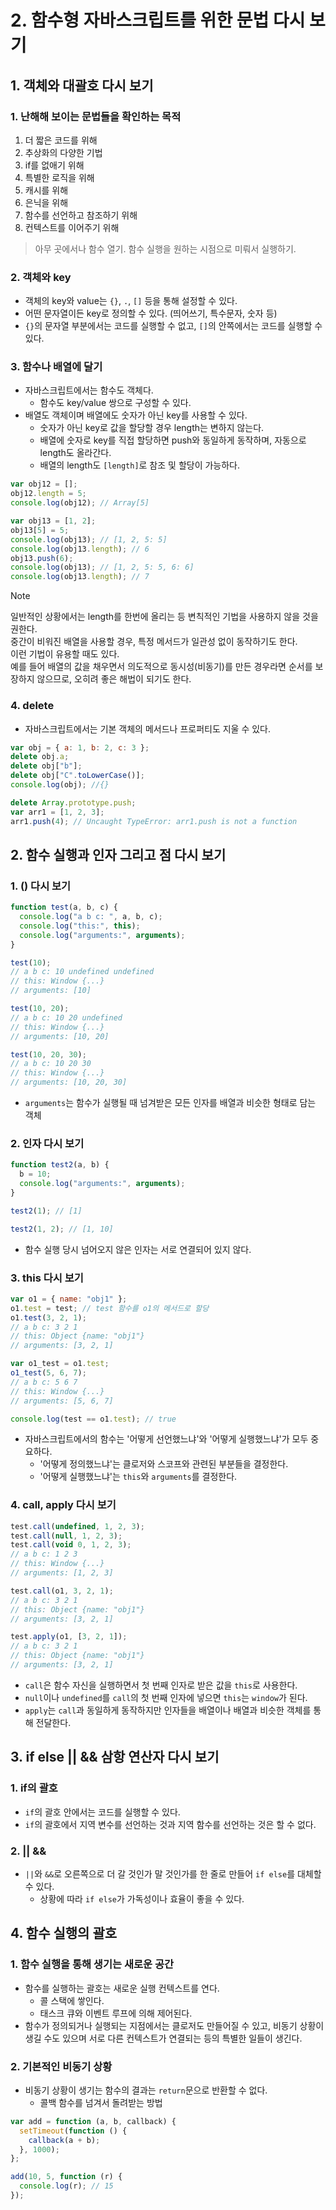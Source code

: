 # 2. 함수형 자바스크립트를 위한 문법 다시 보기

## 1. 객체와 대괄호 다시 보기

### 1. 난해해 보이는 문법들을 확인하는 목적

1. 더 짧은 코드를 위해
2. 추상화의 다양한 기법
3. if를 없애기 위해
4. 특별한 로직을 위해
5. 캐시를 위해
6. 은닉을 위해
7. 함수를 선언하고 참조하기 위해
8. 컨텍스트를 이어주기 위해

> 아무 곳에서나 함수 열기. 함수 실행을 원하는 시점으로 미뤄서 실행하기.

### 2. 객체와 key

- 객체의 key와 value는 `{}`, `.`, `[]` 등을 통해 설정할 수 있다.
- 어떤 문자열이든 key로 정의할 수 있다. (띄어쓰기, 특수문자, 숫자 등)
- `{}`의 문자열 부분에서는 코드를 실행할 수 없고, `[]`의 안쪽에서는 코드를 실행할 수 있다.

### 3. 함수나 배열에 달기

- 자바스크립트에서는 함수도 객체다.
  - 함수도 key/value 쌍으로 구성할 수 있다.
- 배열도 객체이며 배열에도 숫자가 아닌 key를 사용할 수 있다.
  - 숫자가 아닌 key로 값을 할당할 경우 length는 변하지 않는다.
  - 배열에 숫자로 key를 직접 할당하면 push와 동일하게 동작하며, 자동으로 length도 올라간다.
  - 배열의 length도 `[length]`로 참조 및 할당이 가능하다.

```js
var obj12 = [];
obj12.length = 5;
console.log(obj12); // Array[5]

var obj13 = [1, 2];
obj13[5] = 5;
console.log(obj13); // [1, 2, 5: 5]
console.log(obj13.length); // 6
obj13.push(6);
console.log(obj13); // [1, 2, 5: 5, 6: 6]
console.log(obj13.length); // 7
```

> [!NOTE]
> 일반적인 상황에서는 length를 한번에 올리는 등 변칙적인 기법을 사용하지 않을 것을 권한다.  
> 중간이 비워진 배열을 사용할 경우, 특정 메서드가 일관성 없이 동작하기도 한다.  
> 이런 기법이 유용할 때도 있다.  
> 예를 들어 배열의 값을 채우면서 의도적으로 동시성(비동기)를 만든 경우라면 순서를 보장하지 않으므로, 오히려 좋은 해법이 되기도 한다.

### 4. delete

- 자바스크립트에서는 기본 객체의 메서드나 프로퍼티도 지울 수 있다.

```js
var obj = { a: 1, b: 2, c: 3 };
delete obj.a;
delete obj["b"];
delete obj["C".toLowerCase()];
console.log(obj); //{}

delete Array.prototype.push;
var arr1 = [1, 2, 3];
arr1.push(4); // Uncaught TypeError: arr1.push is not a function
```

## 2. 함수 실행과 인자 그리고 점 다시 보기

### 1. () 다시 보기

```js
function test(a, b, c) {
  console.log("a b c: ", a, b, c);
  console.log("this:", this);
  console.log("arguments:", arguments);
}

test(10);
// a b c: 10 undefined undefined
// this: Window {...}
// arguments: [10]

test(10, 20);
// a b c: 10 20 undefined
// this: Window {...}
// arguments: [10, 20]

test(10, 20, 30);
// a b c: 10 20 30
// this: Window {...}
// arguments: [10, 20, 30]
```

- `arguments`는 함수가 실행될 때 넘겨받은 모든 인자를 배열과 비슷한 형태로 담는 객체

### 2. 인자 다시 보기

```js
function test2(a, b) {
  b = 10;
  console.log("arguments:", arguments);
}

test2(1); // [1]

test2(1, 2); // [1, 10]
```

- 함수 실행 당시 넘어오지 않은 인자는 서로 연결되어 있지 않다.

### 3. this 다시 보기

```js
var o1 = { name: "obj1" };
o1.test = test; // test 함수를 o1의 메서드로 할당
o1.test(3, 2, 1);
// a b c: 3 2 1
// this: Object {name: "obj1"}
// arguments: [3, 2, 1]

var o1_test = o1.test;
o1_test(5, 6, 7);
// a b c: 5 6 7
// this: Window {...}
// arguments: [5, 6, 7]

console.log(test == o1.test); // true
```

- 자바스크립트에서의 함수는 '어떻게 선언했느냐'와 '어떻게 실행했느냐'가 모두 중요하다.
  - '어떻게 정의했느냐'는 클로저와 스코프와 관련된 부분들을 결정한다.
  - '어떻게 실행했느냐'는 `this`와 `arguments`를 결정한다.

### 4. call, apply 다시 보기

```js
test.call(undefined, 1, 2, 3);
test.call(null, 1, 2, 3);
test.call(void 0, 1, 2, 3);
// a b c: 1 2 3
// this: Window {...}
// arguments: [1, 2, 3]

test.call(o1, 3, 2, 1);
// a b c: 3 2 1
// this: Object {name: "obj1"}
// arguments: [3, 2, 1]

test.apply(o1, [3, 2, 1]);
// a b c: 3 2 1
// this: Object {name: "obj1"}
// arguments: [3, 2, 1]
```

- `call`은 함수 자신을 실행하면서 첫 번째 인자로 받은 값을 `this`로 사용한다.
- `null`이나 `undefined`를 `call`의 첫 번째 인자에 넣으면 `this`는 `window`가 된다.
- `apply`는 `call`과 동일하게 동작하지만 인자들을 배열이나 배열과 비슷한 객체를 통해 전달한다.

## 3. if else || && 삼항 연산자 다시 보기

### 1. if의 괄호

- `if`의 괄호 안에서는 코드를 실행할 수 있다.
- `if`의 괄호에서 지역 변수를 선언하는 것과 지역 함수를 선언하는 것은 할 수 없다.

### 2. || &&

- `||`와 `&&`로 오른쪽으로 더 갈 것인가 말 것인가를 한 줄로 만들어 `if else`를 대체할 수 있다.
  - 상황에 따라 `if else`가 가독성이나 효율이 좋을 수 있다.

## 4. 함수 실행의 괄호

### 1. 함수 실행을 통해 생기는 새로운 공간

- 함수를 실행하는 괄호는 새로운 실행 컨텍스트를 연다.
  - 콜 스택에 쌓인다.
  - 태스크 큐와 이벤트 루프에 의해 제어된다.
- 함수가 정의되거나 실행되는 지점에서는 클로저도 만들어질 수 있고, 비동기 상황이 생길 수도 있으며 서로 다른 컨텍스트가 연결되는 등의 특별한 일들이 생긴다.

### 2. 기본적인 비동기 상황

- 비동기 상황이 생기는 함수의 결과는 `return`문으로 반환할 수 없다.
  - 콜백 함수를 넘겨서 돌려받는 방법

```js
var add = function (a, b, callback) {
  setTimeout(function () {
    callback(a + b);
  }, 1000);
};

add(10, 5, function (r) {
  console.log(r); // 15
});
```
